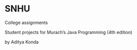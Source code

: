 # SNHU
College assignments

Student projects for
Murach’s Java 
Programming (4th edition)


by
Aditya Konda

